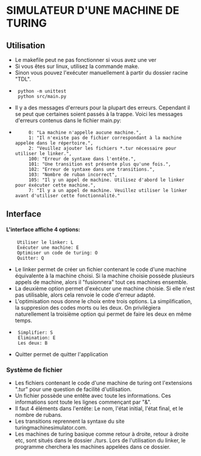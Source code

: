 # SIMULATEUR D'UNE MACHINE DE TURING
## Utilisation
 * Le makefile peut ne pas fonctionner si vous avez une ver
 * Si vous êtes sur linux, utilisez la commande make. 
 * Sinon vous pouvez l'exécuter manuellement à partir du dossier racine "TDL".
 *
        python -m unittest
        python src/main.py
 * Il y a des messages d'erreurs pour la plupart des erreurs. Cependant il se peut que certaines soient passés à la trappe. Voici les messages d'erreurs contenus dans le fichier main.py:
 *          0: "La machine n'appelle aucune machine.",
            1: "Il n'existe pas de fichier correspondant à la machine appelée dans le répertoire.",
            2: "Veuillez ajouter les fichiers *.tur nécessaire pour utiliser le linker.",
            100: "Erreur de syntaxe dans l'entête.", 
            101: "Une transition est présente plus qu'une fois.", 
            102: "Erreur de syntaxe dans une transitions.",
            103: "Nombre de ruban incorrect",
            105: "Il y un appel de machine. Utilisez d'abord le linker pour éxécuter cette machine.",
            7: "Il y a un appel de machine. Veuillez utiliser le linker avant d'utiliser cette fonctionnalité."
            
## Interface
#### L'interface affiche 4 options: 

        Utiliser le linker: L
        Exécuter une machine: E
        Optimiser un code de turing: O
        Quitter: Q

 * Le linker permet de créer un fichier contenant le code d'une machine équivalente à la machine choisi. Si la machine choisie possède plusieurs appels de machine, alors il "fusionnera" tout ces machines ensemble.
 * La deuxième option permet d'exécuter une machine choisie. Si elle n'est pas utilisable, alors cela renvoie le code d'erreur adapté.
 * L'optimisation nous donne le choix entre trois options. La simplification, la suppresion des codes morts ou les deux. On privilégiera naturellement la troisième option qui permet de faire les deux en même temps.
 * 
        Simplifier: S
        Elimination: E
        Les deux: B
 * Quitter permet de quitter l'application
 
### Système de fichier
 * Les fichiers contenant le code d'une machine de turing ont l'extensions ".tur" pour une question de facilité d'utilisation.
 * Un fichier possède une entête avec toute les informations. Ces informations sont toute les lignes commençant par "&".
 * Il faut 4 éléments dans l'entête: Le nom, l'état initial, l'état final, et le nombre de rubans.
 * Les transitions reprennent la syntaxe du site turingmachinesimulator.com.
 * Les machines de turing basique comme retour à droite, retour à droite etc, sont situés dans le dossier ./turs. Lors de l'utilisation du linker, le programme cherchera les machines appelées dans ce dossier.
 
    

